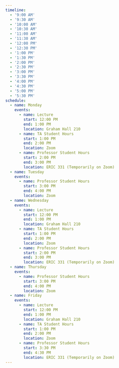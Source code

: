 ```yaml
---
timeline:
  - '9:00 AM'
  - '9:30 AM'
  - '10:00 AM'
  - '10:30 AM'
  - '11:00 AM'
  - '11:30 AM'
  - '12:00 PM'
  - '12:30 PM'
  - '1:00 PM'
  - '1:30 PM'
  - '2:00 PM'
  - '2:30 PM'
  - '3:00 PM'
  - '3:30 PM'
  - '4:00 PM'
  - '4:30 PM'
  - '5:00 PM'
  - '5:30 PM'
schedule:
  - name: Monday
    events:
      - name: Lecture
        start: 12:00 PM
        end: 1:00 PM
        location: Graham Hall 210
      - name: TA Student Hours
        start: 1:00 PM
        end: 2:00 PM
        location: Zoom
      - name: Professor Student Hours
        start: 2:00 PM
        end: 3:00 PM
        location: ERIC 331 (Temporarily on Zoom)
  - name: Tuesday
    events:
      - name: Professor Student Hours
        start: 3:00 PM
        end: 4:00 PM
        location: Zoom
  - name: Wednesday
    events:
      - name: Lecture
        start: 12:00 PM
        end: 1:00 PM
        location: Graham Hall 210
      - name: TA Student Hours
        start: 1:00 PM
        end: 2:00 PM
        location: Zoom
      - name: Professor Student Hours
        start: 2:00 PM
        end: 3:00 PM
        location: ERIC 331 (Temporarily on Zoom)
  - name: Thursday
    events:
      - name: Professor Student Hours
        start: 3:00 PM
        end: 4:00 PM
        location: Zoom
  - name: Friday
    events:
      - name: Lecture
        start: 12:00 PM
        end: 1:00 PM
        location: Graham Hall 210
      - name: TA Student Hours
        start: 1:00 PM
        end: 2:00 PM
        location: Zoom
      - name: Professor Student Hours
        start: 3:30 PM
        end: 4:30 PM
        location: ERIC 331 (Temporarily on Zoom)
---
```

